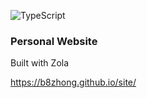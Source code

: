 ![TypeScript](https://img.shields.io/badge/typescript-%23007ACC.svg?style=for-the-badge&logo=typescript&logoColor=white)

### Personal Website

Built with Zola

https://b8zhong.github.io/site/
